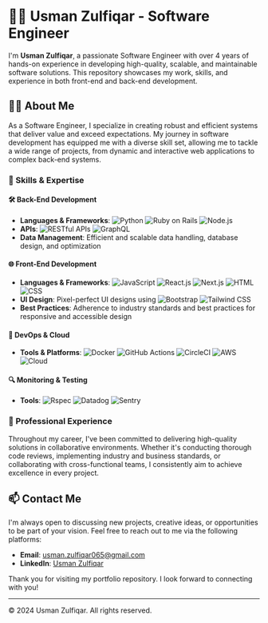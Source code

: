 # 🧑‍💻 Usman Zulfiqar - Software Engineer

I'm **Usman Zulfiqar**, a passionate Software Engineer with over 4 years of hands-on experience in developing high-quality, scalable, and maintainable software solutions. This repository showcases my work, skills, and experience in both front-end and back-end development.

## 👨‍💻 About Me

As a Software Engineer, I specialize in creating robust and efficient systems that deliver value and exceed expectations. My journey in software development has equipped me with a diverse skill set, allowing me to tackle a wide range of projects, from dynamic and interactive web applications to complex back-end systems.

### 💼 Skills & Expertise

#### 🛠️ Back-End Development
- **Languages & Frameworks**: ![Python](https://img.shields.io/badge/-Python-3776AB?style=flat-square&logo=python&logoColor=white) ![Ruby on Rails](https://img.shields.io/badge/-Ruby%20on%20Rails-CC0000?style=flat-square&logo=ruby-on-rails&logoColor=white) ![Node.js](https://img.shields.io/badge/-Node.js-339933?style=flat-square&logo=node.js&logoColor=white)
- **APIs**: ![RESTful APIs](https://img.shields.io/badge/-RESTful%20APIs-green?style=flat-square&logo=api&logoColor=white) ![GraphQL](https://img.shields.io/badge/-GraphQL-E10098?style=flat-square&logo=graphql&logoColor=white)
- **Data Management**: Efficient and scalable data handling, database design, and optimization

#### 🌐 Front-End Development
- **Languages & Frameworks**: ![JavaScript](https://img.shields.io/badge/-JavaScript-F7DF1E?style=flat-square&logo=javascript&logoColor=black) ![React.js](https://img.shields.io/badge/-React.js-61DAFB?style=flat-square&logo=react&logoColor=black) ![Next.js](https://img.shields.io/badge/-Next.js-000000?style=flat-square&logo=next.js&logoColor=white) ![HTML](https://img.shields.io/badge/-HTML-E34F26?style=flat-square&logo=html5&logoColor=white) ![CSS](https://img.shields.io/badge/-CSS-1572B6?style=flat-square&logo=css3&logoColor=white)
- **UI Design**: Pixel-perfect UI designs using ![Bootstrap](https://img.shields.io/badge/-Bootstrap-7952B3?style=flat-square&logo=bootstrap&logoColor=white) ![Tailwind CSS](https://img.shields.io/badge/-Tailwind%20CSS-06B6D4?style=flat-square&logo=tailwind-css&logoColor=white)
- **Best Practices**: Adherence to industry standards and best practices for responsive and accessible design

#### 🚀 DevOps & Cloud
- **Tools & Platforms**: ![Docker](https://img.shields.io/badge/-Docker-2496ED?style=flat-square&logo=docker&logoColor=white) ![GitHub Actions](https://img.shields.io/badge/-GitHub%20Actions-2088FF?style=flat-square&logo=github-actions&logoColor=white) ![CircleCI](https://img.shields.io/badge/-CircleCI-343434?style=flat-square&logo=circleci&logoColor=white) ![AWS](https://img.shields.io/badge/-AWS-232F3E?style=flat-square&logo=amazon-aws&logoColor=white) ![Cloud](https://img.shields.io/badge/-Cloud%20Platforms-4285F4?style=flat-square&logo=google-cloud&logoColor=white)

#### 🔍 Monitoring & Testing
- **Tools**: ![Rspec](https://img.shields.io/badge/-Rspec-FF0000?style=flat-square&logo=rspec&logoColor=white) ![Datadog](https://img.shields.io/badge/-Datadog-632CA6?style=flat-square&logo=datadog&logoColor=white) ![Sentry](https://img.shields.io/badge/-Sentry-362D59?style=flat-square&logo=sentry&logoColor=white)

### 🧰 Professional Experience

Throughout my career, I've been committed to delivering high-quality solutions in collaborative environments. Whether it's conducting thorough code reviews, implementing industry and business standards, or collaborating with cross-functional teams, I consistently aim to achieve excellence in every project.

## 📫 Contact Me

I'm always open to discussing new projects, creative ideas, or opportunities to be part of your vision. Feel free to reach out to me via the following platforms:

- **Email**: [usman.zulfiqar065@gmail.com](mailto:usman.zulfiqar065@gmail.com)
- **LinkedIn**: [Usman Zulfiqar](https://www.linkedin.com/in/usman-zulfiqar)

Thank you for visiting my portfolio repository. I look forward to connecting with you!

---

© 2024 Usman Zulfiqar. All rights reserved.
